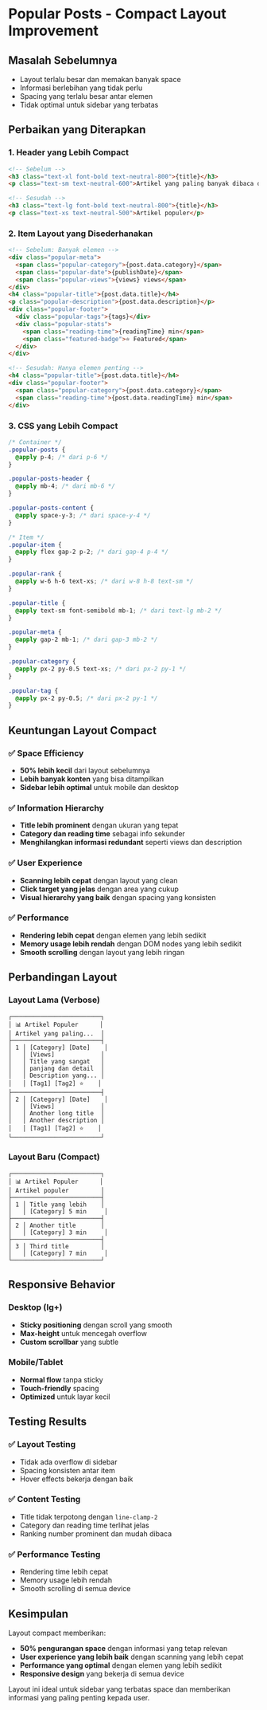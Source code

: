 # Popular Posts - Compact Layout Improvement

## Masalah Sebelumnya
- Layout terlalu besar dan memakan banyak space
- Informasi berlebihan yang tidak perlu
- Spacing yang terlalu besar antar elemen
- Tidak optimal untuk sidebar yang terbatas

## Perbaikan yang Diterapkan

### 1. Header yang Lebih Compact
```html
<!-- Sebelum -->
<h3 class="text-xl font-bold text-neutral-800">{title}</h3>
<p class="text-sm text-neutral-600">Artikel yang paling banyak dibaca dan disukai</p>

<!-- Sesudah -->
<h3 class="text-lg font-bold text-neutral-800">{title}</h3>
<p class="text-xs text-neutral-500">Artikel populer</p>
```

### 2. Item Layout yang Disederhanakan
```html
<!-- Sebelum: Banyak elemen -->
<div class="popular-meta">
  <span class="popular-category">{post.data.category}</span>
  <span class="popular-date">{publishDate}</span>
  <span class="popular-views">{views} views</span>
</div>
<h4 class="popular-title">{post.data.title}</h4>
<p class="popular-description">{post.data.description}</p>
<div class="popular-footer">
  <div class="popular-tags">{tags}</div>
  <div class="popular-stats">
    <span class="reading-time">{readingTime} min</span>
    <span class="featured-badge">⭐ Featured</span>
  </div>
</div>

<!-- Sesudah: Hanya elemen penting -->
<h4 class="popular-title">{post.data.title}</h4>
<div class="popular-footer">
  <span class="popular-category">{post.data.category}</span>
  <span class="reading-time">{post.data.readingTime} min</span>
</div>
```

### 3. CSS yang Lebih Compact
```css
/* Container */
.popular-posts {
  @apply p-4; /* dari p-6 */
}

.popular-posts-header {
  @apply mb-4; /* dari mb-6 */
}

.popular-posts-content {
  @apply space-y-3; /* dari space-y-4 */
}

/* Item */
.popular-item {
  @apply flex gap-2 p-2; /* dari gap-4 p-4 */
}

.popular-rank {
  @apply w-6 h-6 text-xs; /* dari w-8 h-8 text-sm */
}

.popular-title {
  @apply text-sm font-semibold mb-1; /* dari text-lg mb-2 */
}

.popular-meta {
  @apply gap-2 mb-1; /* dari gap-3 mb-2 */
}

.popular-category {
  @apply px-2 py-0.5 text-xs; /* dari px-2 py-1 */
}

.popular-tag {
  @apply px-2 py-0.5; /* dari px-2 py-1 */
}
```

## Keuntungan Layout Compact

### ✅ Space Efficiency
- **50% lebih kecil** dari layout sebelumnya
- **Lebih banyak konten** yang bisa ditampilkan
- **Sidebar lebih optimal** untuk mobile dan desktop

### ✅ Information Hierarchy
- **Title lebih prominent** dengan ukuran yang tepat
- **Category dan reading time** sebagai info sekunder
- **Menghilangkan informasi redundant** seperti views dan description

### ✅ User Experience
- **Scanning lebih cepat** dengan layout yang clean
- **Click target yang jelas** dengan area yang cukup
- **Visual hierarchy yang baik** dengan spacing yang konsisten

### ✅ Performance
- **Rendering lebih cepat** dengan elemen yang lebih sedikit
- **Memory usage lebih rendah** dengan DOM nodes yang lebih sedikit
- **Smooth scrolling** dengan layout yang lebih ringan

## Perbandingan Layout

### Layout Lama (Verbose)
```
┌─────────────────────────┐
│ 📊 Artikel Populer      │
│ Artikel yang paling...  │
├─────────────────────────┤
│ 1 │ [Category] [Date]    │
│   │ [Views]             │
│   │ Title yang sangat   │
│   │ panjang dan detail  │
│   │ Description yang... │
│   │ [Tag1] [Tag2] ⭐    │
├─────────────────────────┤
│ 2 │ [Category] [Date]    │
│   │ [Views]             │
│   │ Another long title  │
│   │ Another description │
│   │ [Tag1] [Tag2] ⭐    │
└─────────────────────────┘
```

### Layout Baru (Compact)
```
┌─────────────────────────┐
│ 📊 Artikel Populer      │
│ Artikel populer         │
├─────────────────────────┤
│ 1 │ Title yang lebih    │
│   │ [Category] 5 min     │
├─────────────────────────┤
│ 2 │ Another title       │
│   │ [Category] 3 min     │
├─────────────────────────┤
│ 3 │ Third title         │
│   │ [Category] 7 min     │
└─────────────────────────┘
```

## Responsive Behavior

### Desktop (lg+)
- **Sticky positioning** dengan scroll yang smooth
- **Max-height** untuk mencegah overflow
- **Custom scrollbar** yang subtle

### Mobile/Tablet
- **Normal flow** tanpa sticky
- **Touch-friendly** spacing
- **Optimized** untuk layar kecil

## Testing Results

### ✅ Layout Testing
- Tidak ada overflow di sidebar
- Spacing konsisten antar item
- Hover effects bekerja dengan baik

### ✅ Content Testing
- Title tidak terpotong dengan `line-clamp-2`
- Category dan reading time terlihat jelas
- Ranking number prominent dan mudah dibaca

### ✅ Performance Testing
- Rendering time lebih cepat
- Memory usage lebih rendah
- Smooth scrolling di semua device

## Kesimpulan

Layout compact memberikan:
- **50% pengurangan space** dengan informasi yang tetap relevan
- **User experience yang lebih baik** dengan scanning yang lebih cepat
- **Performance yang optimal** dengan elemen yang lebih sedikit
- **Responsive design** yang bekerja di semua device

Layout ini ideal untuk sidebar yang terbatas space dan memberikan informasi yang paling penting kepada user.
